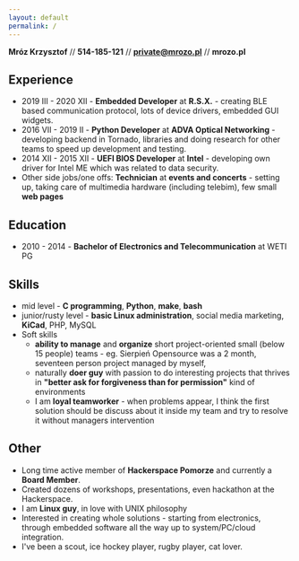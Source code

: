 ```yaml
---
layout: default
permalink: /
---
```


**Mróz Krzysztof** // **514-185-121** // **private@mrozo.pl** // **mrozo.pl**

## Experience

* 2019 III - 2020 XII - **Embedded Developer** at **R.S.X.** - creating BLE based communication protocol, lots of device drivers, embedded GUI widgets.
* 2016 VII - 2019 II - **Python Developer** at **ADVA Optical Networking** - 
 developing backend in Tornado, libraries and doing research for other teams to speed up development and testing.
* 2014 XII - 2015 XII - **UEFI BIOS Developer** at **Intel** - developing own driver for Intel ME which was related to data security. 
* Other side jobs/one offs: **Technician** at **events and concerts** - setting up, taking care of multimedia hardware (including telebim), few small **web pages**

## Education
 
 * 2010 - 2014 - **Bachelor of Electronics and Telecommunication** at WETI PG

## Skills
 
* mid level - **C programming**, **Python**, **make**, **bash**
* junior/rusty level - **basic Linux administration**, social media marketing, **KiCad**, PHP, MySQL
* Soft skills
  - **ability to manage** and **organize** short project-oriented small (below 15 people) teams - eg. Sierpień Opensource was a 2 month, seventeen person project managed by myself, 
  - naturally **doer guy** with passion to do interesting projects that thrives in **"better ask for forgiveness than for permission"** kind of environments
  - I am **loyal teamworker** - when problems appear, I think the first solution should be discuss about it inside my team and try to resolve it without managers intervention

## Other
 
* Long time active member of **Hackerspace Pomorze** and currently a **Board Member**.
* Created dozens of workshops, presentations, even hackathon at the Hackerspace.
* I am **Linux guy**, in love with UNIX philosophy
* Interested in creating whole solutions - starting from electronics, through embedded software all the way up to system/PC/cloud integration.
* I've been a scout, ice hockey player, rugby player, cat lover.
